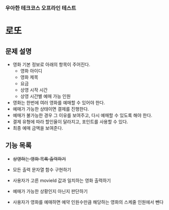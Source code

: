 ### 우아한 테크코스 오프라인 테스트
# 로또

## 문제 설명
* 영화 기본 정보로 아래의 항목이 주어진다.
  * 영화 아이디
  * 영화 제목
  * 요금
  * 상영 시작 시간
  * 상영 시간별 예매 가능 인원
* 영화는 한번에 여러 영화를 예매할 수 있어야 한다.
* 예매가 가능한 상태이면 결제를 진행한다.
* 예매가 불가능한 경우 그 이유를 보여주고, 다시 예매할 수 있도록 해야 한다.
* 결제 유형에 따라 할인율이 달라지고, 포인트를 사용할 수 있다.
* 최종 예매 금액을 보여준다.


## 기능 목록
* ~~상영하는 영화 목록 출력하기~~
* 모든 출력 문자열 함수 구현하기
* 사용자가 고른 movieId 값과 일치하는 영화 출력하기

* 예매가 가능한 상황인지 아닌지 판단하기
* 사용자가 영화를 예매하면 예약 인원수만큼 해당하는 영화의 스케줄 인원에서 뺀다